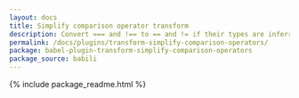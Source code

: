 ```yaml
---
layout: docs
title: Simplify comparison operator transform
description: Convert === and !== to == and != if their types are inferred to be the same
permalink: /docs/plugins/transform-simplify-comparison-operators/
package: babel-plugin-transform-simplify-comparison-operators
package_source: babili
---
```


{% include package_readme.html %}

